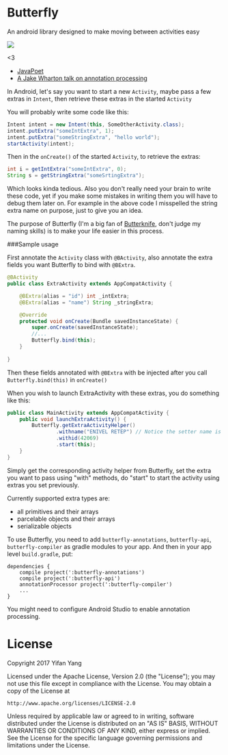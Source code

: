 # Butterfly
An android library designed to make moving between activities easy

![](https://travis-ci.org/adamyy/Butterfly.svg?branch=master)

<3

- [JavaPoet](https://github.com/square/javapoet)
- [A Jake Wharton talk on annotation processing](https://www.youtube.com/watch?v=dOcs-NKK-RA&t=2167s)


In Android, let's say you want to start a new `Activity`, maybe pass a few extras in `Intent`, then retrieve these extras in the started `Activity`

You will probably write some code like this:

```java
Intent intent = new Intent(this, SomeOtherActivity.class);
intent.putExtra("someIntExtra", 1);
intent.putExtra("someStringExtra", "hello world");
startActivity(intent);
```

Then in the `onCreate()` of the started `Activity`, to retrieve the extras:

```java
int i = getIntExtra("someIntExtra", 0);
String s = getStringExtra("someSrtingExtra");
```

Which looks kinda tedious. Also you don't really need your brain to write these code, yet if you make some mistakes in writing them you will have to debug them later on. For example in the above code I misspelled the string extra name on purpose, just to give you an idea.

The purpose of Butterfly (I'm a big fan of [Butterknife](https://github.com/JakeWharton/butterknife), don't judge my naming skills) is to make your life easier in this process.


###Sample usage


First annotate the `Activity` class with `@BActivity`, also annotate the 
extra fields you want Butterfly to bind with `@BExtra`. 

```java
@BActivity
public class ExtraActivity extends AppCompatActivity {

    @BExtra(alias = "id") int _intExtra;
    @BExtra(alias = "name") String _stringExtra;

    @Override
    protected void onCreate(Bundle savedInstanceState) {
        super.onCreate(savedInstanceState);
        //...
        Butterfly.bind(this);
    }
    
}
```

Then these fields annotated with `@BExtra` with be injected after you call `Butterfly.bind(this)` in `onCreate()`

When you wish to launch ExtraActivity with these extras, you do something like this:

```java
public class MainActivity extends AppCompatActivity {
    public void launchExtraActivity() {
        Butterfly.getExtraActivityHelper()
                .withname("ENIVEL RETEP") // Notice the setter name is associated with alias given in @BExtra
                .withid(42069)
                .start(this);
    }
}
```

Simply get the corresponding activity helper from Butterfly, set the extra you want to pass using "with<extraName>" methods,
do "start" to start the activity using extras you set previously.

Currently supported extra types are:

- all primitives and their arrays
- parcelable objects and their arrays
- serializable objects

To use Butterfly, you need to add
`butterfly-annotations`, `butterfly-api`, `butterfly-compiler` as gradle modules to your app. And then in your app level `build.gradle`, put:

```
dependencies {
	compile project(':butterfly-annotations')
	compile project(':butterfly-api')
	annotationProcessor project(':butterfly-compiler')
	...
}
```

You might need to configure Android Studio to enable annotation processing.

# License 

Copyright 2017 Yifan Yang

Licensed under the Apache License, Version 2.0 (the "License");
you may not use this file except in compliance with the License.
You may obtain a copy of the License at

    http://www.apache.org/licenses/LICENSE-2.0

Unless required by applicable law or agreed to in writing, software
distributed under the License is distributed on an "AS IS" BASIS,
WITHOUT WARRANTIES OR CONDITIONS OF ANY KIND, either express or implied.
See the License for the specific language governing permissions and
limitations under the License.


